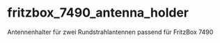 # fritzbox_7490_antenna_holder
Antennenhalter für zwei Rundstrahlantennen passend für FritzBox 7490
